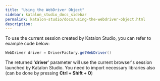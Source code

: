 ```yaml
---
title: "Using the WebDriver Object" 
sidebar: katalon_studio_docs_sidebar
permalink: katalon-studio/docs/using-the-webdriver-object.html 
description: 
---
```

To use the current session created by Katalon Studio, you can refer to example code below:  
  

```groovy
WebDriver driver = DriverFactory.getWebDriver()

```

  
The returned '**driver**' parameter will use the current browser's session launched by Katalon Studio. You need to import necessary libraries also (can be done by pressing **Ctrl + Shift + O**)